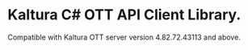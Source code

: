 # Kaltura C# OTT API Client Library.
Compatible with Kaltura OTT server version 4.82.72.43113 and above.
